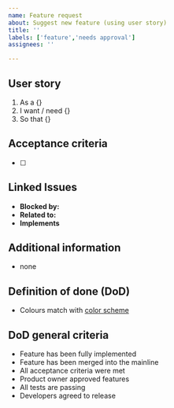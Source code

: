 ```yaml
---
name: Feature request
about: Suggest new feature (using user story)
title: ''
labels: ['feature','needs approval']
assignees: ''

---
```


## User story
1. As a {}
2. I want / need {}
3. So that {}

## Acceptance criteria
- [ ] 

## Linked Issues
- **Blocked by:**
- **Related to:**
- **Implements**

## Additional information
- none

## Definition of done (DoD)
* Colours match with [color scheme](https://amos-p4.atlassian.net/l/cp/g5VzjL88)

## DoD general criteria
* Feature has been fully implemented
* Feature has been merged into the mainline
* All acceptance criteria were met
* Product owner approved features
* All tests are passing
* Developers agreed to release
